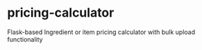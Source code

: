 # pricing-calculator
Flask-based Ingredient or item pricing calculator with bulk upload functionality
